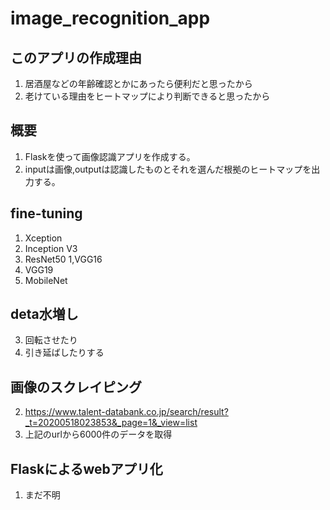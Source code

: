 # image_recognition_app
## このアプリの作成理由
1. 居酒屋などの年齢確認とかにあったら便利だと思ったから
1. 老けている理由をヒートマップにより判断できると思ったから
## 概要
1. Flaskを使って画像認識アプリを作成する。
1. inputは画像,outputは認識したものとそれを選んだ根拠のヒートマップを出力する。
## fine-tuning
1. Xception
1. Inception V3
1. ResNet50
1,VGG16
1. VGG19
1. MobileNet
## deta水増し
3. 回転させたり
3. 引き延ばしたりする
## 画像のスクレイピング
2. https://www.talent-databank.co.jp/search/result?_t=20200518023853&_page=1&_view=list
2. 上記のurlから6000件のデータを取得
## Flaskによるwebアプリ化
1. まだ不明
